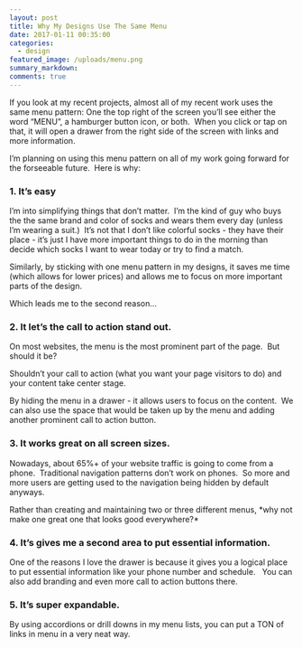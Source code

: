 ```yaml
---
layout: post
title: Why My Designs Use The Same Menu
date: 2017-01-11 00:35:00
categories:
  - design
featured_image: /uploads/menu.png
summary_markdown:
comments: true
---
```



If you look at my recent projects, almost all of my recent work uses the same menu pattern: One the top right of the screen you’ll see either the word “MENU”, a hamburger button icon, or both. &nbsp;When you click or tap on that, it will open a drawer from the right side of the screen with links and more information.

I’m planning on using this menu pattern on all of my work going forward for the forseeable future. &nbsp;Here is why:

### 1. It’s easy

I’m into simplifying things that don’t matter. &nbsp;I’m the kind of guy who buys the the same brand and color of socks and wears them every day (unless I’m wearing a suit.) &nbsp;It’s not that I don’t like colorful socks - they have their place - it’s just I have more important things to do in the morning than decide which socks I want to wear today or try to find a match.

Similarly, by sticking with one menu pattern in my designs, it saves me time (which allows for lower prices) and allows me to focus on more important parts of the design.

Which leads me to the second reason…&nbsp;

### 2. It let’s the call to action stand out.

On most websites, the menu is the most prominent part of the page. &nbsp;But should it be?&nbsp;

Shouldn’t your call to action (what you want your page visitors to do) and your content take center stage.

By hiding the menu in a drawer - it allows users to focus on the content. &nbsp;We can also use the space that would be taken up by the menu and adding another prominent call to action button. &nbsp;

### 3. It works great on all screen sizes.

Nowadays, about 65%+ of your website traffic is going to come from a phone. &nbsp;Traditional navigation patterns don’t work on phones. &nbsp;So more and more users are getting used to the navigation being hidden by default anyways.

Rather than creating and maintaining two or three different menus, \*why not make one great one that looks good everywhere?\*

### 4. It’s gives me a second area to put essential information.

One of the reasons I love the drawer is because it gives you a logical place to put essential information like your phone number and schedule. &nbsp; You can also add branding and even more call to action buttons there. &nbsp;

### 5. It’s super expandable.

By using accordions or drill downs in my menu lists, you can put a TON of links in menu in a very neat way.